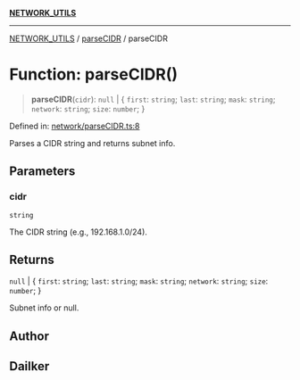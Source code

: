 [**NETWORK_UTILS**](../../README.md)

***

[NETWORK_UTILS](../../README.md) / [parseCIDR](../README.md) / parseCIDR

# Function: parseCIDR()

> **parseCIDR**(`cidr`): `null` \| \{ `first`: `string`; `last`: `string`; `mask`: `string`; `network`: `string`; `size`: `number`; \}

Defined in: [network/parseCIDR.ts:8](https://github.com/dailker/everyutil-js/blob/b3e269da55b7d96c15eb37e98c5c4f6b94f05f6f/src/network/parseCIDR.ts#L8)

Parses a CIDR string and returns subnet info.

## Parameters

### cidr

`string`

The CIDR string (e.g., 192.168.1.0/24).

## Returns

`null` \| \{ `first`: `string`; `last`: `string`; `mask`: `string`; `network`: `string`; `size`: `number`; \}

Subnet info or null.

## Author

## Dailker
